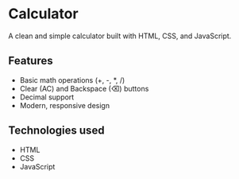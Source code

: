 #  Calculator

A clean and simple calculator built with HTML, CSS, and JavaScript.

## Features
- Basic math operations (+, -, *, /)
- Clear (AC) and Backspace (⌫) buttons
- Decimal support
- Modern, responsive design



## Technologies used
- HTML
- CSS
- JavaScript

